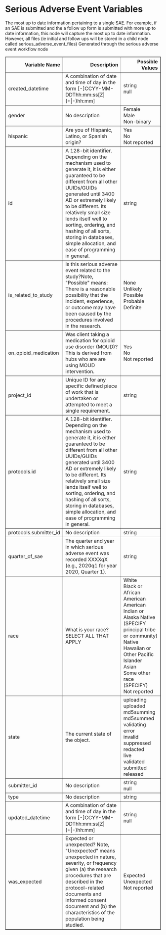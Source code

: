 # Serious Adverse Event Variables

The most up to date information pertaining to a single SAE.  For example, if an SAE is submitted and the a follow up form is submitted with more up to date information, this node will capture the most up to date information. However, all files (ie initial and follow ups will be stored in a child node called serious_adverse_event_files)
Generated through the serious adverse event workflow node


<table border="1" class="dataframe">
  <thead>
    <tr style="text-align: right;">
      <th>Variable Name</th>
      <th>Description</th>
      <th>Possible Values</th>
    </tr>
  </thead>
  <tbody>
    <tr>
      <td>created_datetime</td>
      <td>A combination of date and time of day in the form [-]CCYY-MM-DDThh:mm:ss[Z|(+|-)hh:mm]</td>
      <td>string<br>null</td>
    </tr>
    <tr>
      <td>gender</td>
      <td>No description</td>
      <td>Female<br>Male<br>Non-binary</td>
    </tr>
    <tr>
      <td>hispanic</td>
      <td>Are you of Hispanic, Latino, or Spanish origin?</td>
      <td>Yes<br>No<br>Not reported</td>
    </tr>
    <tr>
      <td>id</td>
      <td>A 128-bit identifier. Depending on the mechanism used to generate it, it is either guaranteed to be different from all other UUIDs/GUIDs generated until 3400 AD or extremely likely to be different. Its relatively small size lends itself well to sorting, ordering, and hashing of all sorts, storing in databases, simple allocation, and ease of programming in general.</td>
      <td>string</td>
    </tr>
    <tr>
      <td>is_related_to_study</td>
      <td>Is this serious adverse event related to the study?Note,  "Possible" means: There is a reasonable possibility that  the incident, experience, or outcome may have been  caused by the procedures involved in the research.</td>
      <td>None<br>Unlikely<br>Possible<br>Probable<br>Definite</td>
    </tr>
    <tr>
      <td>on_opioid_medication</td>
      <td>Was client taking a medication for opioid use disorder (MOUD)? This is derived from hubs who are are using MOUD intervention.</td>
      <td>Yes<br>No<br>Not reported</td>
    </tr>
    <tr>
      <td>project_id</td>
      <td>Unique ID for any specific defined piece of work that is undertaken or attempted to meet a single requirement.</td>
      <td>string</td>
    </tr>
    <tr>
      <td>protocols.id</td>
      <td>A 128-bit identifier. Depending on the mechanism used to generate it, it is either guaranteed to be different from all other UUIDs/GUIDs generated until 3400 AD or extremely likely to be different. Its relatively small size lends itself well to sorting, ordering, and hashing of all sorts, storing in databases, simple allocation, and ease of programming in general.</td>
      <td>string</td>
    </tr>
    <tr>
      <td>protocols.submitter_id</td>
      <td>No description</td>
      <td>string</td>
    </tr>
    <tr>
      <td>quarter_of_sae</td>
      <td>The quarter and year in which serious adverse event was recorded XXXXqX (e.g., 2020q1 for year 2020, Quarter 1).</td>
      <td>string</td>
    </tr>
    <tr>
      <td>race</td>
      <td>What is your race? SELECT ALL THAT APPLY</td>
      <td>White<br>Black or African American<br>American Indian or Alaska Native (SPECIFY principal tribe or community)<br>Native Hawaiian or Other Pacific Islander<br>Asian<br>Some other race (SPECIFY)<br>Not reported</td>
    </tr>
    <tr>
      <td>state</td>
      <td>The current state of the object.</td>
      <td>uploading<br>uploaded<br>md5summing<br>md5summed<br>validating<br>error<br>invalid<br>suppressed<br>redacted<br>live<br>validated<br>submitted<br>released</td>
    </tr>
    <tr>
      <td>submitter_id</td>
      <td>No description</td>
      <td>string<br>null</td>
    </tr>
    <tr>
      <td>type</td>
      <td>No description</td>
      <td>string</td>
    </tr>
    <tr>
      <td>updated_datetime</td>
      <td>A combination of date and time of day in the form [-]CCYY-MM-DDThh:mm:ss[Z|(+|-)hh:mm]</td>
      <td>string<br>null</td>
    </tr>
    <tr>
      <td>was_expected</td>
      <td>Expected or unexpected? Note, "Unexpected" means unexpected in nature, severity, or frequency given (a) the research procedures that are described in the protocol-related documents  and informed consent document and  (b) the characteristics of the population being studied.</td>
      <td>Expected<br>Unexpected<br>Not reported</td>
    </tr>
  </tbody>
</table>